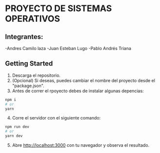# PROYECTO DE SISTEMAS OPERATIVOS

## Integrantes:

-Andres Camilo laza
-Juan Esteban Lugo
-Pablo Andrés Triana

## Getting Started

1. Descarga el repositorio.
2. (Opcional) Si deseas, puedes cambiar el nombre del proyecto desde el "package.json".
3. Antes de correr el rpoyecto debes de instalar algunas depencias:

```bash
npm i
# or
yarn
```

4. Corre el servidor con el siguiente comando:

```bash
npm run dev
# or
yarn dev
```

5. Abre [http://localhost:3000](http://localhost:3000) con tu navegador y observa el resultado.
